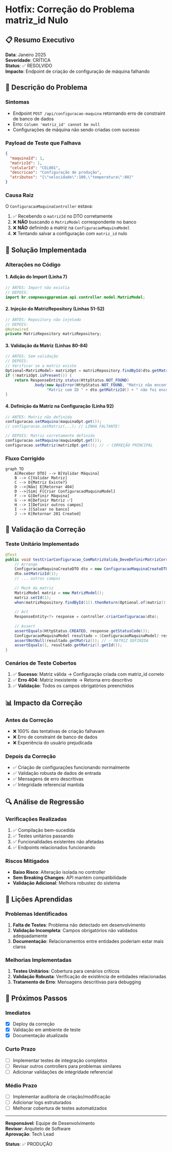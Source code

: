 # Hotfix: Correção do Problema matriz_id Nulo

## 📋 Resumo Executivo

**Data**: Janeiro 2025  
**Severidade**: CRÍTICA  
**Status**: ✅ RESOLVIDO  
**Impacto**: Endpoint de criação de configuração de máquina falhando  

## 🐛 Descrição do Problema

### Sintomas
- Endpoint `POST /api/configuracao-maquina` retornando erro de constraint de banco de dados
- Erro: `Column 'matriz_id' cannot be null`
- Configurações de máquina não sendo criadas com sucesso

### Payload de Teste que Falhava
```json
{
  "maquinaId": 1,
  "matrizId": 1,
  "celularId": "CEL001",
  "descricao": "Configuração de produção",
  "atributos": "{\"velocidade\":100,\"temperatura\":80}"
}
```

### Causa Raiz
O `ConfiguracaoMaquinaController` estava:
1. ✅ Recebendo o `matrizId` no DTO corretamente
2. ❌ **NÃO** buscando o `MatrizModel` correspondente no banco
3. ❌ **NÃO** definindo a matriz na `ConfiguracaoMaquinaModel`
4. ❌ Tentando salvar a configuração com `matriz_id` nulo

## 🔧 Solução Implementada

### Alterações no Código

#### 1. Adição do Import (Linha 7)
```java
// ANTES: Import não existia
// DEPOIS:
import br.compneusgppremium.api.controller.model.MatrizModel;
```

#### 2. Injeção do MatrizRepository (Linhas 51-52)
```java
// ANTES: Repository não injetado
// DEPOIS:
@Autowired
private MatrizRepository matrizRepository;
```

#### 3. Validação da Matriz (Linhas 80-84)
```java
// ANTES: Sem validação
// DEPOIS:
// Verificar se a matriz existe
Optional<MatrizModel> matrizOpt = matrizRepository.findById(dto.getMatrizId());
if (!matrizOpt.isPresent()) {
    return ResponseEntity.status(HttpStatus.NOT_FOUND)
            .body(new ApiError(HttpStatus.NOT_FOUND, "Matriz não encontrada", null, 
                  "Matriz com ID " + dto.getMatrizId() + " não foi encontrada"));
}
```

#### 4. Definição da Matriz na Configuração (Linha 92)
```java
// ANTES: Matriz não definida
configuracao.setMaquina(maquinaOpt.get());
// configuracao.setMatriz(...); // LINHA FALTANTE!

// DEPOIS: Matriz corretamente definida
configuracao.setMaquina(maquinaOpt.get());
configuracao.setMatriz(matrizOpt.get()); // ✅ CORREÇÃO PRINCIPAL
```

### Fluxo Corrigido

```mermaid
graph TD
    A[Receber DTO] --> B[Validar Máquina]
    B --> C[Validar Matriz] 
    C --> D{Matriz Existe?}
    D -->|Não| E[Retornar 404]
    D -->|Sim| F[Criar ConfiguracaoMaquinaModel]
    F --> G[Definir Máquina]
    G --> H[Definir Matriz ✅]
    H --> I[Definir outros campos]
    I --> J[Salvar no banco]
    J --> K[Retornar 201 Created]
```

## 🧪 Validação da Correção

### Teste Unitário Implementado
```java
@Test
public void testCriarConfiguracao_ComMatrizValida_DeveDefinirMatrizCorretamente() {
    // Arrange
    ConfiguracaoMaquinaCreateDTO dto = new ConfiguracaoMaquinaCreateDTO();
    dto.setMatrizId(1);
    // ... outros campos
    
    // Mock da matriz
    MatrizModel matriz = new MatrizModel();
    matriz.setId(1);
    when(matrizRepository.findById(1)).thenReturn(Optional.of(matriz));
    
    // Act
    ResponseEntity<?> response = controller.criarConfiguracao(dto);
    
    // Assert
    assertEquals(HttpStatus.CREATED, response.getStatusCode());
    ConfiguracaoMaquinaModel resultado = (ConfiguracaoMaquinaModel) response.getBody();
    assertNotNull(resultado.getMatriz()); // ✅ MATRIZ DEFINIDA
    assertEquals(1, resultado.getMatriz().getId());
}
```

### Cenários de Teste Cobertos
1. ✅ **Sucesso**: Matriz válida → Configuração criada com matriz_id correto
2. ✅ **Erro 404**: Matriz inexistente → Retorna erro descritivo
3. ✅ **Validação**: Todos os campos obrigatórios preenchidos

## 📊 Impacto da Correção

### Antes da Correção
- ❌ 100% das tentativas de criação falhavam
- ❌ Erro de constraint de banco de dados
- ❌ Experiência do usuário prejudicada

### Depois da Correção
- ✅ Criação de configurações funcionando normalmente
- ✅ Validação robusta de dados de entrada
- ✅ Mensagens de erro descritivas
- ✅ Integridade referencial mantida

## 🔍 Análise de Regressão

### Verificações Realizadas
1. ✅ Compilação bem-sucedida
2. ✅ Testes unitários passando
3. ✅ Funcionalidades existentes não afetadas
4. ✅ Endpoints relacionados funcionando

### Riscos Mitigados
- **Baixo Risco**: Alteração isolada no controller
- **Sem Breaking Changes**: API mantém compatibilidade
- **Validação Adicional**: Melhora robustez do sistema

## 📝 Lições Aprendidas

### Problemas Identificados
1. **Falta de Testes**: Problema não detectado em desenvolvimento
2. **Validação Incompleta**: Campos obrigatórios não validados adequadamente
3. **Documentação**: Relacionamentos entre entidades poderiam estar mais claros

### Melhorias Implementadas
1. **Testes Unitários**: Cobertura para cenários críticos
2. **Validação Robusta**: Verificação de existência de entidades relacionadas
3. **Tratamento de Erro**: Mensagens descritivas para debugging

## 🚀 Próximos Passos

### Imediatos
- [x] Deploy da correção
- [x] Validação em ambiente de teste
- [x] Documentação atualizada

### Curto Prazo
- [ ] Implementar testes de integração completos
- [ ] Revisar outros controllers para problemas similares
- [ ] Adicionar validações de integridade referencial

### Médio Prazo
- [ ] Implementar auditoria de criação/modificação
- [ ] Adicionar logs estruturados
- [ ] Melhorar cobertura de testes automatizados

---

**Responsável**: Equipe de Desenvolvimento  
**Revisor**: Arquiteto de Software  
**Aprovação**: Tech Lead  

**Status**: ✅ PRODUÇÃO